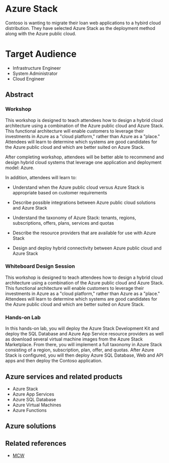 # Azure Stack

Contoso is wanting to migrate their loan web applications to a hybird cloud distribution. They have selected Azure Stack as the deployment method along with the Azure public cloud.

# Target Audience

- Infrastructure Engineer
- System Administrator
- Cloud Engineer

## Abstract 

### Workshop

This workshop is designed to teach attendees how to design a hybrid cloud architecture using a combination of the Azure public cloud and Azure Stack. This functional architecture will enable customers to leverage their investments in Azure as a "cloud platform," rather than Azure as a "place." Attendees will learn to determine which systems are good candidates for the Azure public cloud and which are better suited on Azure Stack.

After completing workshop, attendees will be better able to recommend and design hybrid cloud systems that leverage one application and deployment model: Azure.

In addition, attendees will learn to:

-   Understand when the Azure public cloud versus Azure Stack is appropriate based on customer requirements

-   Describe possible integrations between Azure public cloud solutions and Azure Stack

-   Understand the taxonomy of Azure Stack: tenants, regions, subscriptions, offers, plans, services and quotas

-   Describe the resource providers that are available for use with Azure Stack

-   Design and deploy hybrid connectivity between Azure public cloud and Azure Stack

### Whiteboard Design Session

This workshop is designed to teach attendees how to design a hybrid cloud architecture using a combination of the Azure public cloud and Azure Stack. This functional architecture will enable customers to leverage their investments in Azure as a "cloud platform," rather than Azure as a "place." Attendees will learn to determine which systems are good candidates for the Azure public cloud and which are better suited on Azure Stack.

### Hands-on Lab

In this hands-on lab, you will deploy the Azure Stack Development Kit and deploy the SQL Database and Azure App Service resource providers as well as download several virtual machine images from the Azure Stack Marketplace. From there, you will implement a full taxonomy in Azure Stack consisting of a region, subscription, plan, offer, and quotas. After Azure Stack is configured, you will then deploy Azure SQL Database, Web and API apps and then deploy the Contoso application.

## Azure services and related products
- Azure Stack
- Azure App Services
- Azure SQL Database
- Azure Virtual Machines
- Azure Functions

## Azure solutions

## Related references
- [MCW](https://github.com/Microsoft/MCW)

